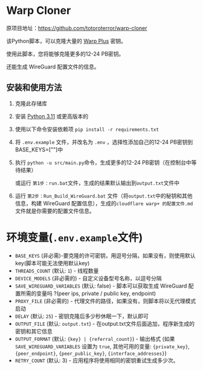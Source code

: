 # Warp Cloner

原项目地址：https://github.com/totoroterror/warp-cloner

该Python脚本，可以克隆大量的 [Warp Plus](https://1.1.1.1/) 密钥。

使用此脚本，您将能够克隆更多的12-24 PB密钥。

还能生成 WireGuard 配置文件的信息。

## 安装和使用方法

1. 克隆此存储库

2. 安装 [Python 3.11](https://www.python.org/downloads/) 或更高版本的

3. 使用以下命令安装依赖项 `pip install -r requirements.txt`

4. 将 `.env.example` 文件，并改名为 `.env` ，选择性添加自己的12-24 PB密钥到BASE_KEYS=[""]中

5. 执行 `python -u src/main.py`命令，生成更多的12-24 PB密钥（在控制台中等待结果）

   或运行 `第1步：run.bat`文件，生成的结果默认输出到`output.txt`文件中

6. 运行 `第2步：Run_Build_WireGuard.bat` 文件（将`output.txt`中的秘钥和其他信息，构建 WireGuard 配置信息），生成的`cloudflare warp+ 的配置文件.md`文件就是你需要的配置文件信息。

# 环境变量(`.env.example`文件)

- `BASE_KEYS` (非必需)-要克隆的许可密钥，用逗号分隔，如果没有，则使用默认key(脚本可能无法使用默认key)
- `THREADS_COUNT` (默认: `1`) - 线程数量
- `DEVICE_MODELS` (非必需的) - 自定义设备型号名称，以逗号分隔
- `SAVE_WIREGUARD_VARIABLES` (默认: false) - 脚本可以获取生成 WireGuard 配置所需的变量吗 ?(peer ips, private / public key, endpoint)
- `PROXY_FILE` (非必需的) - 代理文件的路径，如果没有，则脚本将以无代理模式启动
- `DELAY` (默认: `25`) - 密钥克隆后多少秒休眠一下，默认即可
- `OUTPUT_FILE` (默认: `output.txt`) - 在output.txt文件后面追加，程序新生成的密钥和其它信息
- `OUTPUT_FORMAT` (默认: `{key} | {referral_count}`) - 输出格式 (如果 `SAVE_WIREGUARD_VARIABLES` 设置为 `true`, 其他可用的变量: `{private_key}`, `{peer_endpoint}`, `{peer_public_key}`, `{interface_addresses}`)
- `RETRY_COUNT` (默认: 3) - 应用程序将使用相同的密钥重试生成多少次。
